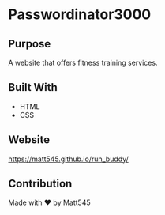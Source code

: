 # Passwordinator3000

## Purpose
A website that offers fitness training services.
## Built With
* HTML
* CSS
## Website
https://matt545.github.io/run_buddy/
## Contribution
Made with :heart: by Matt545

